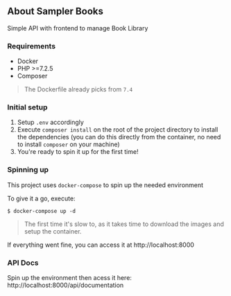 ## About Sampler Books

Simple API with frontend to manage Book Library

### Requirements

* Docker
* PHP >=7.2.5
* Composer

> The Dockerfile already picks from `7.4`

### Initial setup

1. Setup `.env` accordingly
1. Execute `composer install` on the root of the project directory to install the dependencies (you can do this directly from the container, no need to install `composer` on your machine)
1. You're ready to spin it up for the first time!

### Spinning up

This project uses `docker-compose` to spin up the needed environment

To give it a go, execute:
```shell
$ docker-compose up -d
``` 
> The first time it's slow to, as it takes time to download the images and setup the container.

If everything went fine, you can access it at http://localhost:8000

### API Docs

Spin up the environment then acess it here: http://localhost:8000/api/documentation